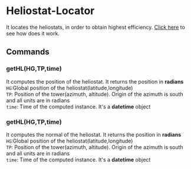 # Heliostat-Locator
It locates the heliostats, in order to obtain highest efficiency. <a href="https://github.com/Martian-Solar-Power-Plant/Heliostat-Locator/blob/master/Heliostat%20Locator.ipynb" target="_blank">Click here</a> to see how does it work.
<h2>Commands</h2>
<h3>getHL(HG,TP,time)</h3>
It computes the position of the heliostat. It returns the position in <strong>radians</strong>
<br>
<code>HG</code>:Global position of the heliostat(latitude,longitude)
<br>
<code>TP</code>: Position of the tower(azimuth, altitude). Origin of the azimuth is south and all units are in radians
<br>
<code>time</code>: Time of the computed instance. It's a <b>datetime</b> object

<h3>getHL(HG,TP,time)</h3>
It computes the normal of the heliostat. It returns the position in <strong>radians</strong>
<br>
<code>HG</code>:Global position of the heliostat(latitude,longitude)
<br>
<code>TP</code>: Position of the tower(azimuth, altitude). Origin of the azimuth is south and all units are in radians
<br>
<code>time</code>: Time of the computed instance. It's a <b>datetime</b> object
